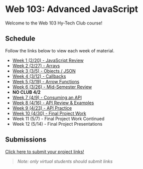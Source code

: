 # Web 103: Advanced JavaScript
Welcome to the Web 103 Hy-Tech Club course!

## Schedule
Follow the links below to view each week of material.

- [Week 1 (2/20) - JavaScript Review](JsReview/StudentDesc.md)
- [Week 2 (2/27) - Arrays](Arrays/StudentDesc.md)
- [Week 3 (3/5) - Objects / JSON](Objects/StudentDesc.md)
- [Week 4 (3/12) - Callbacks](Callbacks/StudentDesc.md)
- [Week 5 (3/19) - Arrow Functions](ArrowFunctions/StudentDesc.md)
- [Week 6 (3/26) - Mid-Semester Review](MidSemesterReview/StudentDesc.md)
- **NO CLUB 4/2**
- [Week 7 (4/9) - Consuming an API](ApiConsumption/StudentDesc.md)
- [Week 8 (4/16) - API Review & Examples](ApiReviewExamples/StudentDesc.md)
- [Week 9 (4/23) - API Practice](ApiPractice/StudentDesc.md)
- [Week 10 (4/30) - Final Project Work](FinalProject/StudentDesc.md)
- Week 11 (5/7) - Final Project Work Continued
- Week 12 (5/14) - Final Project Presentations

##  Submissions
[Click here to submit your project links!](https://hylandtechclub.com/GlitchLink)

>_Note: only virtual students should submit links_
